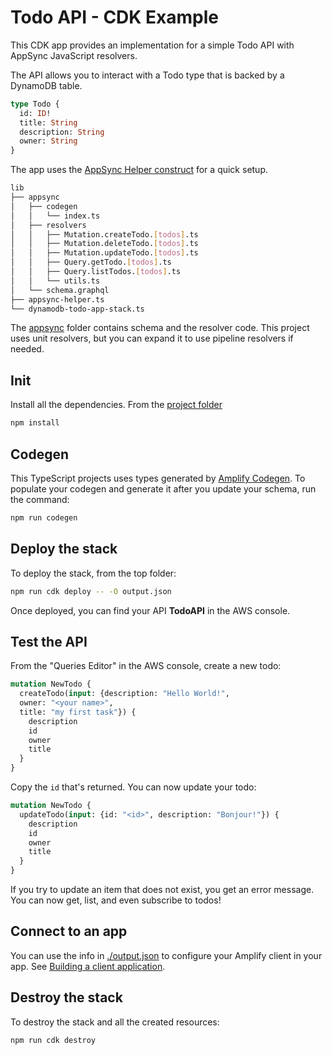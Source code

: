 # Todo API - CDK Example

This CDK app provides an implementation for a simple Todo API  with AppSync JavaScript resolvers.

The API allows you to interact with a Todo type that is backed by a DynamoDB table.

```graphql
type Todo {
  id: ID!
  title: String
  description: String
  owner: String
}
```

The app uses the [AppSync Helper construct](../constructs/appsync-helper/) for a quick setup.

```sh
lib
├── appsync
│   ├── codegen
│   │   └── index.ts
│   ├── resolvers
│   │   ├── Mutation.createTodo.[todos].ts
│   │   ├── Mutation.deleteTodo.[todos].ts
│   │   ├── Mutation.updateTodo.[todos].ts
│   │   ├── Query.getTodo.[todos].ts
│   │   ├── Query.listTodos.[todos].ts
│   │   └── utils.ts
│   └── schema.graphql
├── appsync-helper.ts
└── dynamodb-todo-app-stack.ts
```

The [appsync](./lib/appsync) folder contains schema and the resolver code. This project uses unit resolvers, but you can expand it to use pipeline resolvers if needed.

## Init

Install all the dependencies. From the [project folder](./)

```sh
npm install
```

## Codegen

This TypeScript projects uses types generated by [Amplify Codegen](https://docs.amplify.aws/cli-legacy/graphql-transformer/codegen/). To populate your codegen and generate it after you update your schema, run the command:

```sh
npm run codegen
```

## Deploy the stack

To deploy the stack, from the top folder:

```sh
npm run cdk deploy -- -O output.json
```

Once deployed, you can find your API **TodoAPI** in the AWS console.

## Test the API

From the "Queries Editor" in the AWS console, create a new todo:

```graphql
mutation NewTodo {
  createTodo(input: {description: "Hello World!", 
  owner: "<your name>", 
  title: "my first task"}) {
    description
    id
    owner
    title
  }
}
```

Copy the `id` that's returned. You can now update your todo:

```graphql
mutation NewTodo {
  updateTodo(input: {id: "<id>", description: "Bonjour!"}) {
    description
    id
    owner
    title
  }
}
```

If you try to update an item that does not exist, you get an error message. You can now get, list, and even subscribe to todos!

## Connect to an app

You can use the info in [./output.json](./output.json) to configure your Amplify client in your app. See [Building a client application](https://docs.aws.amazon.com/appsync/latest/devguide/building-a-client-app.html).

## Destroy the stack

To destroy the stack and all the created resources:

```sh
npm run cdk destroy
```
